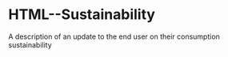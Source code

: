 # HTML--Sustainability
A description of an update to the end user on their consumption sustainability
